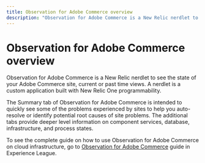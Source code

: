 ```yaml
---
title: Observation for Adobe Commerce overview
description: "Observation for Adobe Commerce is a New Relic nerdlet to see the state of your Adobe Commerce site, current or past time views. A nerdlet is a custom application built with New Relic One programmability."
---
```


# Observation for Adobe Commerce overview

Observation for Adobe Commerce is a New Relic nerdlet to see the state of your Adobe Commerce site, current or past time views. A nerdlet is a custom application built with New Relic One programmability.

The Summary tab of Observation for Adobe Commerce is intended to quickly see some of the problems experienced by sites to help you auto-resolve or identify potential root causes of site problems. The additional tabs provide deeper level information on component services, database, infrastructure, and process states.

To see the complete guide on how to use Observation for Adobe Commerce on cloud infrastructure, go to [Observation for Adobe Commerce](https://experienceleague.adobe.com/docs/commerce-operations/tools/observation-for-adobe-commerce/intro.html?lang=en) guide in Experience League. 
